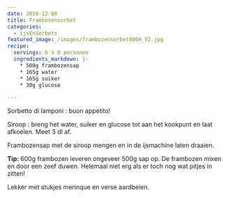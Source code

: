 ```yaml
---
date: 2018-12-08
title: Frambozensorbet
categories:
  - ijsEnSorbets
featured_image: /images/frambozensorbet800H_V2.jpg
recipe:
  servings: 6 à 8 personen
  ingredients_markdown: |-
    * 500g frambozensap     * 165g water    * 165g suiker    * 30g glucose

---
```

Sorbetto di lamponi : buon appetito!

<!--more-->

Siroop : breng het water, suiker en glucose tot aan het kookpunt en laat afkoelen.Meet 3 dl af.Frambozensap met de siroop mengen en in de ijsmachine laten draaien.

<b>Tip: </b>
600g frambozen leveren ongeveer 500g sap op.De frambozen mixen en door een zeef duwen.Helemaal niet erg als er toch nog wat pitjes in zitten!Lekker met stukjes merinque en verse aardbeien.
